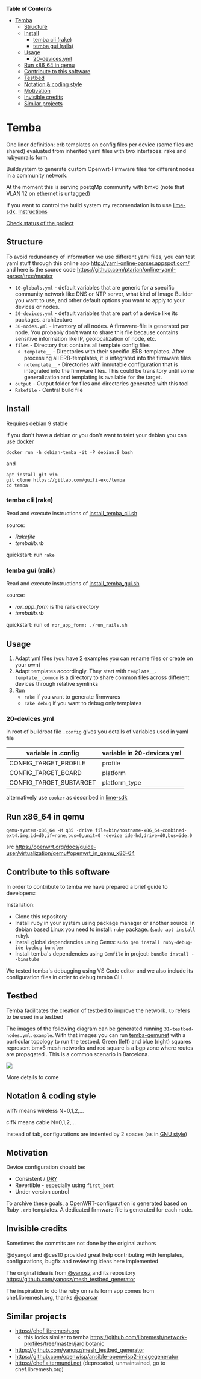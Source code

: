 <!-- START doctoc generated TOC please keep comment here to allow auto update -->
<!-- DON'T EDIT THIS SECTION, INSTEAD RE-RUN doctoc TO UPDATE -->
**Table of Contents**

- [Temba](#temba)
  - [Structure](#structure)
  - [Install](#install)
    - [temba cli (rake)](#temba-cli-rake)
    - [temba gui (rails)](#temba-gui-rails)
  - [Usage](#usage)
    - [20-devices.yml](#20-devicesyml)
  - [Run x86_64 in qemu](#run-x86_64-in-qemu)
  - [Contribute to this software](#contribute-to-this-software)
  - [Testbed](#testbed)
  - [Notation & coding style](#notation--coding-style)
  - [Motivation](#motivation)
  - [Invisible credits](#invisible-credits)
  - [Similar projects](#similar-projects)

<!-- END doctoc generated TOC please keep comment here to allow auto update -->

# Temba

One liner definition: erb templates on config files per device (some files are shared) evaluated from inherited yaml files with two interfaces: rake and rubyonrails form.

Buildsystem to generate custom Openwrt-Firmware files for different nodes in a community network.

At the moment this is serving postqMp community with bmx6 (note that VLAN 12 on ethernet is untagged)

If you want to control the build system my recomendation is to use [lime-sdk](https://github.com/libremesh/lime-sdk). [Instructions](https://github.com/guifi-exo/wiki/blob/master/howto/lime-sdk.md)

[Check status of the project](./docs/status.md)

## Structure

To avoid redundancy of information we use different yaml files, you can test yaml stuff through this online app http://yaml-online-parser.appspot.com/ and here is the source code https://github.com/ptarjan/online-yaml-parser/tree/master

* `10-globals.yml` - default variables that are generic for a specific community network like DNS or NTP server, what kind of Image Builder you want to use, and other default options you want to apply to your devices or nodes.
* `20-devices.yml` - default variables that are part of a device like its packages, architecture
* `30-nodes.yml` - inventory of all nodes. A firmware-file is generated per node. You probably don't want to share this file because contains sensitive information like IP, geolocalization of node, etc.
* `files` - Directory that contains all template config files
  - `template__` - Directories with their specific .ERB-templates. After processing all ERB-templates, it is integrated into the firmware files
  - `notemplate__` - Directories with inmutable configuration that is integrated into the firmware files. This could be transitory until some generalization and templating is available for the target.
* `output` - Output folder for files and directories generated with this tool
* `Rakefile` - Central build file

## Install

Requires debian 9 stable

if you don't have a debian or you don't want to taint your debian you can use [docker](https://docker.com)

    docker run -h debian-temba -it -P debian:9 bash

and

    apt install git vim
    git clone https://gitlab.com/guifi-exo/temba
    cd temba

### temba cli (rake)

Read and execute instructions of [install_temba_cli.sh](install_temba_cli.sh)

source:

- *Rakefile*
- *tembalib.rb*

quickstart: run `rake`

### temba gui (rails)

Read and execute instructions of [install_temba_gui.sh](install_temba_gui.sh)

source:

- *ror_app_form* is the rails directory
- *tembalib.rb*

quickstart: run `cd ror_app_form; ./run_rails.sh`

## Usage

1. Adapt yml files (you have 2 examples you can rename files or create on your own)
2. Adapt templates accordingly. They start with `template__`. `template__common` is a directory to share common files across different devices through relative symlinks
3. Run
    - `rake` if you want to generate firmwares
    - `rake debug` if you want to debug only templates

### 20-devices.yml

in root of buildroot file `.config` gives you details of variables used in yaml file

| variable in .config | variable in 20-devices.yml |
| ------------------- | -------------------------- |
| CONFIG_TARGET_PROFILE | profile |
| CONFIG_TARGET_BOARD | platform |
| CONFIG_TARGET_SUBTARGET | platform_type |

alternatively use `cooker` as described in [lime-sdk](https://gitlab.com/guifi-exo/wiki/blob/master/howto/lime-sdk.md#qa)

## Run x86_64 in qemu

    qemu-system-x86_64 -M q35 -drive file=bin/hostname-x86_64-combined-ext4.img,id=d0,if=none,bus=0,unit=0 -device ide-hd,drive=d0,bus=ide.0

src https://openwrt.org/docs/guide-user/virtualization/qemu#openwrt_in_qemu_x86-64

## Contribute to this software
In order to contribute to temba we have prepared a brief guide to developers:

Installation:
 - Clone this repository
 - Install ruby in your system using package manager or another source: In debian based Linux you need to install: `ruby` package. (`sudo apt install ruby`).
 - Install global dependencies using Gems: `sudo gem install ruby-debug-ide byebug bundler`
 - Install temba's dependencies using `Gemfile` in project: `bundle install --binstubs
`

We tested temba's debugging using VS Code editor and we also include its configuration files in order to debug temba CLI.

## Testbed

Temba facilitates the creation of testbed to improve the network. `tb` refers to be used in a testbed

The images of the following diagram can be generated running `31-testbed-nodes.yml.example`. With that images you can run [temba-qemunet](https://gitlab.com/guifi-exo/temba-qemunet) with a particular topology to run the testbed. Green (left) and blue (right) squares represent bmx6 mesh networks and red square is a bgp zone where routes are propagated . This is a common scenario in Barcelona.

![](./testbed-temba-qemunet.png)

More details to come

## Notation & coding style

wifN means wireless N=0,1,2,...

cifN means cable N=0,1,2,...

instead of tab, configurations are indented by 2 spaces (as in [GNU style](https://en.wikipedia.org/wiki/Indentation_style#GNU_style))

## Motivation

Device configuration should be:

* Consistent / [DRY](https://en.wikipedia.org/wiki/Don%27t_repeat_yourself)
* Revertible - especially using `first_boot`
* Under version control

To archive these goals, a OpenWRT-configuration is generated based on Ruby `.erb` templates. A dedicated firmware file is generated for each node.


## Invisible credits

Sometimes the commits are not done by the original authors

@dyangol and @ces10 provided great help contributing with templates, configurations, bugfix and reviewing ideas here implemented

The original idea is from [@yanosz](https://github.com/yanosz) and its repository https://github.com/yanosz/mesh_testbed_generator

The inspiration to do the ruby on rails form app comes from chef.libremesh.org, thanks [@aparcar](https://github.com/aparcar)

## Similar projects

- https://chef.libremesh.org
    - this looks similar to temba https://github.com/libremesh/network-profiles/tree/master/jardibotanic
- https://github.com/yanosz/mesh_testbed_generator
- https://github.com/openwisp/ansible-openwisp2-imagegenerator
- https://chef.altermundi.net (deprecated, unmaintained, go to chef.libremesh.org)
